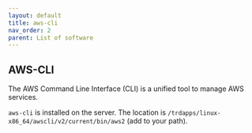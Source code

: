 ```yaml
---
layout: default
title: aws-cli
nav_order: 2
parent: List of software
---
```


## AWS-CLI

The AWS Command Line Interface (CLI) is a unified tool to manage AWS services.

`aws-cli` is installed on the server.
The location is `/trdapps/linux-x86_64/awscli/v2/current/bin/aws2` (add to your path).
